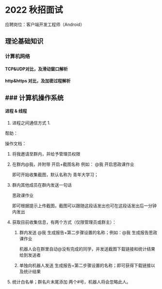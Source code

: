 # 2022 秋招面试

应聘岗位：客户端开发工程师（Android）

## 理论基础知识

### 计算机网络

#### TCP&UDP对比，及滑动窗口解析



#### http&https 对比，及加密过程解析



## ### 计算机操作系统

#### 进程 & 线程

1. 进程之间通信方式
   1. 





帮助：

操作文档：

1. 将我邀请至群内，并给予管理员权限

2. 在群内@我，并附带  开启+截图名称 例如： @我 开启思政课作业

   即可开始收集截图，默认名称为 青年大学习；

3. 群内其他成员在群内发送一句话

   思政课作业

   即可根据提示上传截图，截图可以跟随这段话发出也可在这段话发出后一分钟内发出

4. 获取目前收集信息，有两个方式（仅限管理员或群主）：

   1. 群内发送 @我 生成报告+第二步骤设置的名称；例如：@我 生成报告思政课作业

      机器人会在群里自动@没有完成的同学，并发送截图下载链接和统计结果给到发送者

   2. 单独向机器人发送 生成报告+第二步骤设置的名称；即可获得下载链接以及统计结果

5. 统计白名单；群名片末尾添加 两个#号，机器人将会忽略此人。
